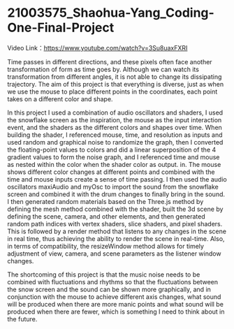 # 21003575_Shaohua-Yang_Coding-One-Final-Project

Video Link：https://www.youtube.com/watch?v=3Su8uaxFXRI

Time passes in different directions, and these pixels often face another transformation of form as time goes by. Although we can watch its transformation from different angles, it is not able to change its dissipating trajectory. The aim of this project is that everything is diverse, just as when we use the mouse to place different points in the coordinates, each point takes on a different color and shape.

In this project I used a combination of audio oscillators and shaders, I used the snowflake screen as the inspiration, the mouse as the input interaction event, and the shaders as the different colors and shapes over time. When building the shader, I referenced mouse, time, and resolution as inputs and used random and graphical noise to randomize the graph, then I converted the floating-point values to colors and did a linear superposition of the 4 gradient values to form the noise graph, and I referenced time and mouse as nested within the color when the shader color as output. in. The mouse shows different color changes at different points and combined with the time and mouse inputs create a sense of time passing. I then used the audio oscillators maxiAudio and myOsc to import the sound from the snowflake screen and combined it with the drum changes to finally bring in the sound. I then generated random materials based on the Three.js method by defining the mesh method combined with the shader, built the 3d scene by defining the scene, camera, and other elements, and then generated random path indices with vertex shaders, slice shaders, and pixel shaders. This is followed by a render method that listens to any changes in the scene in real time, thus achieving the ability to render the scene in real-time. Also, in terms of compatibility, the resizeWindow method allows for timely adjustment of view, camera, and scene parameters as the listener window changes.

The shortcoming of this project is that the music noise needs to be combined with fluctuations and rhythms so that the fluctuations between the snow screen and the sound can be shown more graphically, and in conjunction with the mouse to achieve different axis changes, what sound will be produced when there are more manic points and what sound will be produced when there are fewer, which is something I need to think about in the future.
